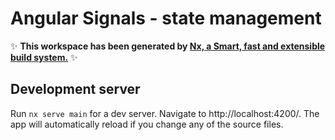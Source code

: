 # Angular Signals - state management

✨ **This workspace has been generated by [Nx, a Smart, fast and extensible build system.](https://nx.dev)** ✨

## Development server

Run `nx serve main` for a dev server. Navigate to http://localhost:4200/. The app will automatically reload if you change any of the source files.


